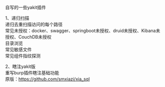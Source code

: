 自写的一些yakit插件

1、递归扫描  
递归去重扫描访问的每个路径  
常见未授权：docker、swagger、springboot未授权、druid未授权、Kibana未授权、CouchDB未授权  
目录浏览  
常见敏感文件  
常见组件指纹探测  

2、瞎注yakit版  
重写burp插件瞎注基础功能  
原版：https://github.com/smxiazi/xia_sql
